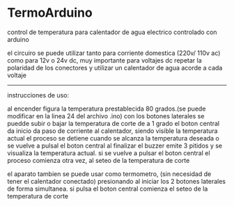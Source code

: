 # TermoArduino
control de temperatura para calentador de agua electrico controlado con arduino

el circuiro se puede utilizar tanto para corriente domestica (220v/ 110v ac)
como para 12v o 24v dc, muy importante para voltajes dc repetar la polaridad de 
los conectores y utilizar un calentador de agua acorde a cada voltaje

--------------------------------------------------------------------------------
instrucciones de uso:

al encender figura la temperatura prestablecida 80 grados.(se puede modificar en la linea 24 del archivo .ino)
con los botones laterales se puedde subir o bajar la temperatura de corte de a 1 grado
el boton central da inicio da paso de corriente al calentador, siendo visible la temperatura actual 
el proceso se detiene cuando se alcanza la temperatura deseada o se vuelve a pulsal el boton central
al finalizar el buzzer emite 3 pitidos y se visualiza la temperatura actual.
si se vuelve a pulsar el boton central el proceso comienza otra vez, al seteo de la temperatura de corte

el aparato tambien se puede usar como termometro, (sin necesidad de tener el calentador conectado)
presionando al iniciar los 2 botones laterales de forma simultanea.
si pulsa el boton central comienza el seteo de la temperatura de corte




